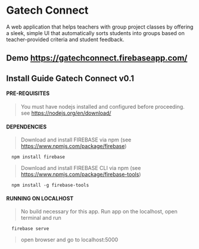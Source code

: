 # Gatech Connect
A web application that helps teachers with group project classes by offering a sleek, simple UI that automatically sorts students into groups based on teacher-provided criteria and student feedback.
## Demo https://gatechconnect.firebaseapp.com/
## Install Guide Gatech Connect v0.1
#### PRE-REQUISITES
>You must have nodejs installed and configured before proceeding. see
https://nodejs.org/en/download/
#### DEPENDENCIES
  >Download and install FIREBASE via npm (see https://www.npmjs.com/package/firebase)
  ```shell
    npm install firebase
  ```
  >Download and install FIREBASE CLI via npm (see https://www.npmjs.com/package/firebase-tools)
  ```shell
    npm install -g firebase-tools
  ```
#### RUNNING ON LOCALHOST
>No build necessary for this app.
>Run app on the localhost, open terminal and run
  ```shell
    firebase serve
  ```
>open browser and go to localhost:5000
